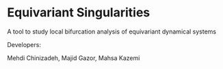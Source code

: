 # Equivariant Singularities
A tool to study local bifurcation analysis of equivariant dynamical systems

Developers:

Mehdi Chinizadeh,
Majid Gazor,
Mahsa Kazemi

